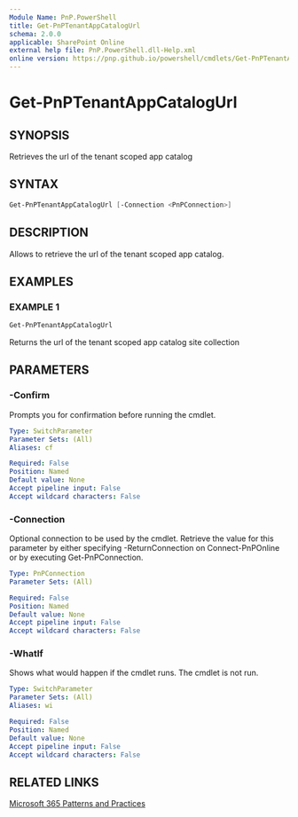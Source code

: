 ```yaml
---
Module Name: PnP.PowerShell
title: Get-PnPTenantAppCatalogUrl
schema: 2.0.0
applicable: SharePoint Online
external help file: PnP.PowerShell.dll-Help.xml
online version: https://pnp.github.io/powershell/cmdlets/Get-PnPTenantAppCatalogUrl.html
---
```

 
# Get-PnPTenantAppCatalogUrl

## SYNOPSIS
Retrieves the url of the tenant scoped app catalog

## SYNTAX

```powershell
Get-PnPTenantAppCatalogUrl [-Connection <PnPConnection>]   
```

## DESCRIPTION

Allows to retrieve the url of the tenant scoped app catalog.

## EXAMPLES

### EXAMPLE 1
```powershell
Get-PnPTenantAppCatalogUrl
```

Returns the url of the tenant scoped app catalog site collection

## PARAMETERS

### -Confirm
Prompts you for confirmation before running the cmdlet.

```yaml
Type: SwitchParameter
Parameter Sets: (All)
Aliases: cf

Required: False
Position: Named
Default value: None
Accept pipeline input: False
Accept wildcard characters: False
```

### -Connection
Optional connection to be used by the cmdlet. Retrieve the value for this parameter by either specifying -ReturnConnection on Connect-PnPOnline or by executing Get-PnPConnection.

```yaml
Type: PnPConnection
Parameter Sets: (All)

Required: False
Position: Named
Default value: None
Accept pipeline input: False
Accept wildcard characters: False
```

### -WhatIf
Shows what would happen if the cmdlet runs. The cmdlet is not run.

```yaml
Type: SwitchParameter
Parameter Sets: (All)
Aliases: wi

Required: False
Position: Named
Default value: None
Accept pipeline input: False
Accept wildcard characters: False
```

## RELATED LINKS

[Microsoft 365 Patterns and Practices](https://aka.ms/m365pnp)

